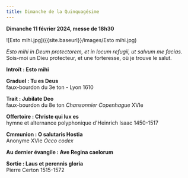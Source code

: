```yaml
---
title: Dimanche de la Quinquagésime
---
```

**Dimanche 11 février 2024, messe de 18h30**  

![Esto mihi.jpg]({{site.baseurl}}/images/Esto mihi.jpg)

*Esto mihi in Deum protectorem, et in locum refugii, ut salvum me facias.*  
Sois-moi un Dieu protecteur, et une forteresse, où je trouve le salut.

**Introït : Esto mihi**

**Graduel : Tu es Deus**  
faux-bourdon du 3e ton - Lyon 1610

**Trait : Jubilate Deo**  
faux-bourdon du 8e ton *Chansonnier Copenhague* XVIe

**Offertoire : Christe qui lux es**  
hymne et alternance polyphonique d'Heinrich Isaac 1450-1517

**Cmmunion : O salutaris Hostia**  
Anonyme XVIe *Occo codex*

**Au dernier évangile : Ave Regina caelorum**

**Sortie : Laus et perennis gloria**  
Pierre Certon 1515-1572
